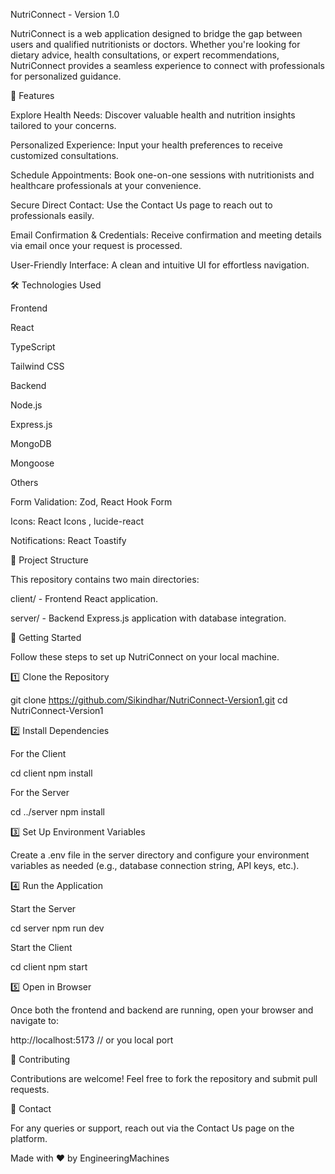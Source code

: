 NutriConnect - Version 1.0

NutriConnect is a web application designed to bridge the gap between users and qualified nutritionists or doctors. Whether you're looking for dietary advice, health consultations, or expert recommendations, NutriConnect provides a seamless experience to connect with professionals for personalized guidance.

🌟 Features

Explore Health Needs: Discover valuable health and nutrition insights tailored to your concerns.

Personalized Experience: Input your health preferences to receive customized consultations.

Schedule Appointments: Book one-on-one sessions with nutritionists and healthcare professionals at your convenience.

Secure Direct Contact: Use the Contact Us page to reach out to professionals easily.

Email Confirmation & Credentials: Receive confirmation and meeting details via email once your request is processed.

User-Friendly Interface: A clean and intuitive UI for effortless navigation.

🛠 Technologies Used

Frontend

React

TypeScript

Tailwind CSS

Backend

Node.js

Express.js

MongoDB

Mongoose

Others

Form Validation: Zod, React Hook Form

Icons: React Icons , lucide-react

Notifications: React Toastify

📂 Project Structure

This repository contains two main directories:

client/ - Frontend React application.

server/ - Backend Express.js application with database integration.

🚀 Getting Started

Follow these steps to set up NutriConnect on your local machine.

1️⃣ Clone the Repository

 git clone https://github.com/Sikindhar/NutriConnect-Version1.git
 cd NutriConnect-Version1

2️⃣ Install Dependencies

For the Client

 cd client
 npm install

For the Server

 cd ../server
 npm install

3️⃣ Set Up Environment Variables

Create a .env file in the server directory and configure your environment variables as needed (e.g., database connection string, API keys, etc.).

4️⃣ Run the Application

Start the Server

 cd server
 npm run dev

Start the Client

 cd client
 npm start

5️⃣ Open in Browser

Once both the frontend and backend are running, open your browser and navigate to:

 http://localhost:5173 // or you local port

🤝 Contributing

Contributions are welcome! Feel free to fork the repository and submit pull requests.

📧 Contact

For any queries or support, reach out via the Contact Us page on the platform.

Made with ❤️ by EngineeringMachines  